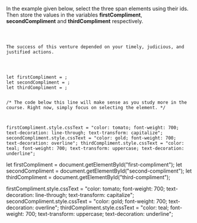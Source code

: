 In the example given below,
select the three span elements
using their ids. Then store the values
in the variables **firstCompliment**,
**secondCompliment** and **thirdCompliment**
respectively.

<Editor lang="javascript" type="exercise">
<code>
<panel lang="html">
<p>The success of this venture depended on your <span id="first-compliment">timely</span>, <span id="second-compliment">judicious</span>, and <span id="third-compliment">justified</span> actions.</p>
</panel>
<panel lang="javascript">
let firstCompliment = ;
let secondCompliment = ;
let thirdCompliment = ;

/*
  The code below this line will make sense as you study more in the course.
  Right now, simply focus on selecting the element.
*/

firstCompliment.style.cssText = "color: tomato; font-weight: 700; text-decoration: line-through; text-transform: capitalize";
secondCompliment.style.cssText = "color: gold; font-weight: 700; text-decoration: overline";
thirdCompliment.style.cssText = "color: teal; font-weight: 700; text-transform: uppercase; text-decoration: underline";
</panel>
</code>

<solution>
let firstCompliment = document.getElementById("first-compliment");
let secondCompliment = document.getElementById("second-compliment");
let thirdCompliment = document.getElementById("third-compliment");

firstCompliment.style.cssText = "color: tomato; font-weight: 700; text-decoration: line-through; text-transform: capitalize";
secondCompliment.style.cssText = "color: gold; font-weight: 700; text-decoration: overline";
thirdCompliment.style.cssText = "color: teal; font-weight: 700; text-transform: uppercase; text-decoration: underline";
</solution>
</Editor>